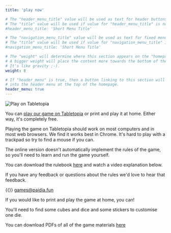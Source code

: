 ```yaml
---
title: 'play now'

# The "header_menu_title" value will be used as text for header buttons.
# The "title" value will be used if value for "header_menu_title" is not provided.
#header_menu_title: 'Short Menu Title'

# The "navigation_menu_title" value will be used as text for fixed menu items.
# The "title" value will be used if value for "navigation_menu_title" is not provided.
#navigation_menu_title: 'Short Menu Title'

# The "weight" will determine where this section appears on the "homepage".
# A bigger weight will place the content more towards the bottom of the page.
# It's like gravity ;-).
weight: 8

# If "header_menu" is true, then a button linking to this section will be placed
# into the header menu at the top of the homepage.
header_menu: true
---
```


![Play on Tabletopia](images/tabletopia.png)

You can [play our game on Tabletopia](https://tabletopia.com/games/european-bioinvasions-raccoon) or print and play it at home. Either way, it's completely free.   

Playing the game on Tabletopia should work on most computers and in most web browsers. We find it works best in Chrome. It's hard to play with a trackpad so try to find a mouse if you can.

The online version doesn't automatically implement the rules of the game, so you'll need to learn and run the game yourself.

You can download the rulebook [here](https://drive.google.com/file/d/14Nng7MsOQp2H0pkIXKGODv16xZxWK8lO/view?usp=sharing) and watch a video explanation below.

If you have any feedback or questions about the rules we'd love to hear that feedback.  

{{<icon class="fa fa-envelope">}}&nbsp;[games@paidia.fun](mailto:games@paidia.fun)

If you would like to print and play the game at home, you can!

You'll need to find some cubes and dice and some stickers to customise one die.

You can download PDFs of all of the game materials [here](https://drive.google.com/file/d/1-oQcKtX3N1mbaKjmIIQhNDENguV8Dkb6/view?usp=sharing)

